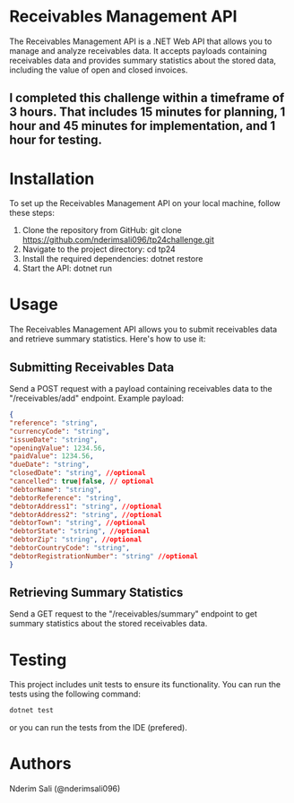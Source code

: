 # Receivables Management API
The Receivables Management API is a .NET Web API that allows you to manage and analyze receivables data. It accepts payloads containing receivables data and provides summary statistics about the stored data, including the value of open and closed invoices.

## I completed this challenge within a timeframe of 3 hours. That includes 15 minutes for planning, 1 hour and 45 minutes for implementation, and 1 hour for testing.

# Installation
To set up the Receivables Management API on your local machine, follow these steps:

1. Clone the repository from GitHub: git clone https://github.com/nderimsali096/tp24challenge.git
2. Navigate to the project directory: cd tp24
3. Install the required dependencies: dotnet restore
4. Start the API: dotnet run

# Usage
The Receivables Management API allows you to submit receivables data and retrieve summary statistics. Here's how to use it:

## Submitting Receivables Data
Send a POST request with a payload containing receivables data to the "/receivables/add" endpoint. Example payload:
```json
{
"reference": "string",
"currencyCode": "string",
"issueDate": "string",
"openingValue": 1234.56,
"paidValue": 1234.56,
"dueDate": "string",
"closedDate": "string", //optional
"cancelled": true|false, // optional
"debtorName": "string",
"debtorReference": "string",
"debtorAddress1": "string", //optional
"debtorAddress2": "string", //optional
"debtorTown": "string", //optional
"debtorState": "string", //optional
"debtorZip": "string", //optional
"debtorCountryCode": "string",
"debtorRegistrationNumber": "string" //optional
}
```

## Retrieving Summary Statistics
Send a GET request to the "/receivables/summary" endpoint to get summary statistics about the stored receivables data.

# Testing
This project includes unit tests to ensure its functionality. You can run the tests using the following command:
```bash
dotnet test
```
or you can run the tests from the IDE (prefered).

# Authors
Nderim Sali (@nderimsali096)



